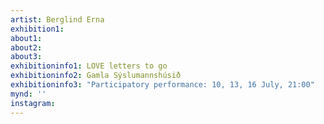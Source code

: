 ```yaml
---
artist: Berglind Erna 
exhibition1: 
about1: 
about2: 
about3: 
exhibitioninfo1: LOVE letters to go
exhibitioninfo2: Gamla Sýslumannshúsið
exhibitioninfo3: "Participatory performance: 10, 13, 16 July, 21:00"
mynd: ''
instagram: 
---
```

